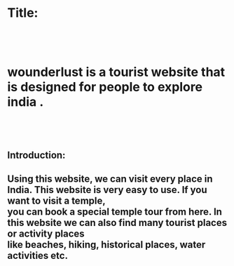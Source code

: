 <h1>Title:<h1><br>
<p> wounderlust is a tourist website that is designed for people to explore india .</p><br>

<h2>Introduction:<h2>
<p>
Using this website, we can visit every place in India. This website is very easy to use. If you want to visit a temple, <br>
you can book a special temple tour from here. In this website we can also find many tourist places or activity places <br>
like beaches, hiking, historical places, water activities etc.<br>
</p>